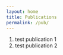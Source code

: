 ```yaml
---
layout: home
title: Publications
permalink: /pub/
---
```

1. test publication 1
1. test publication 2
